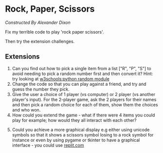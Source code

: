 # Rock, Paper, Scissors
*Constructed By Alexander Dixon*

Fix my terrible code to play 'rock paper scissors'.

Then try the extension challenges.

## Extensions
1. Can you find out how to pick a single item from a list ["R", "P", "S"] to avoid needing to pick a random number first and then convert it? Hint: try looking at [w3schools:python random module](https://www.w3schools.com/python/module_random.asp)
2. Change the code so that you can play against a friend, and try and guess the number they pick.
3. Give the user a choice of 1 player (vs computer) or 2 player (vs another player's input). For the 2-player game, ask the 2 players for their names and then pick a random choice for each of them, show them the choices and who won.
4. How could you extend the game - what if there were 4 items you could play for example; how would they all interact with each other?</p>
5. Could you achieve a more graphical display e.g either using unicode symbols so that it shows a scissors symbol losing to a rock symbol for instance or even by using pygame or tkinter to have a graphical interface - you could use [replit.com](https://replit.com/)
